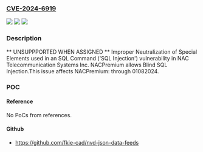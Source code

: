 ### [CVE-2024-6919](https://cve.mitre.org/cgi-bin/cvename.cgi?name=CVE-2024-6919)
![](https://img.shields.io/static/v1?label=Product&message=NACPremium&color=blue)
![](https://img.shields.io/static/v1?label=Version&message=0%3C%3D%2001082024%20&color=brighgreen)
![](https://img.shields.io/static/v1?label=Vulnerability&message=CWE-89%20Improper%20Neutralization%20of%20Special%20Elements%20used%20in%20an%20SQL%20Command%20('SQL%20Injection')&color=brighgreen)

### Description

** UNSUPPPORTED WHEN ASSIGNED ** Improper Neutralization of Special Elements used in an SQL Command ('SQL Injection') vulnerability in NAC Telecommunication Systems Inc. NACPremium allows Blind SQL Injection.This issue affects NACPremium: through 01082024.

### POC

#### Reference
No PoCs from references.

#### Github
- https://github.com/fkie-cad/nvd-json-data-feeds


